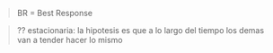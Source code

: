 > BR = Best Response

> ?? estacionaria: la hipotesis es que a lo largo del tiempo los demas van a tender hacer lo mismo

